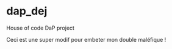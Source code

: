 # dap_dej
House of code DaP project



Ceci est une super modif pour embeter mon double maléfique !

